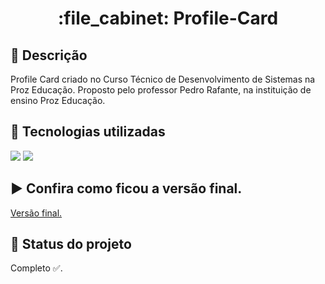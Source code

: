 <h1 align="center">:file_cabinet: Profile-Card</h1>

## :memo: Descrição
Profile Card criado no Curso Técnico de Desenvolvimento de Sistemas na Proz Educação. 
Proposto pelo professor Pedro Rafante, na instituição de ensino Proz Educação.

## :wrench: Tecnologias utilizadas
<img src="https://img.shields.io/badge/HTML5-E34F26?style=for-the-badge&logo=html5&logoColor=white" />
<img src="https://img.shields.io/badge/CSS3-1572B6?style=for-the-badge&logo=css3&logoColor=white" />

## :arrow_forward: Confira como ficou a versão final.
<a href="https://pedroduraesdev.github.io/Profile-Card/">Versão final.</a>

## :dart: Status do projeto
Completo ✅.
